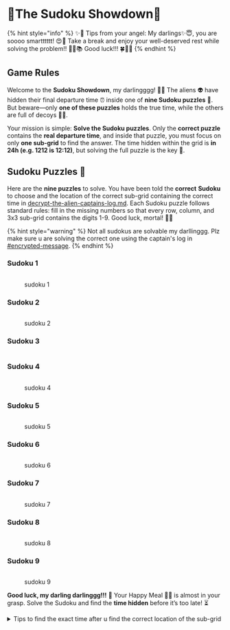 # 🧩The Sudoku Showdown🧩

{% hint style="info" %}
✨🌟 Tips from your angel: My darlings✨😇, you are soooo smartttttt! 😍🙌 Take a break and enjoy your well-deserved rest while solving the problem!! 🛌🍹📚 Good luck!!! 🍀🎉💪
{% endhint %}

## **Game Rules**

Welcome to the **Sudoku Showdown**, my darlingggg! 🧠🔮 The aliens 👽 have hidden their final departure time ⏰ inside one of **nine Sudoku puzzles** 🧩. But beware—only **one of these puzzles** holds the true time, while the others are full of decoys 🚫❌.

Your mission is simple: **Solve the Sudoku puzzles**. Only the **correct puzzle** contains the **real departure time**, and inside that puzzle, you must focus on only **one sub-grid** to find the answer. The time hidden within the grid is **in 24h (e.g. 1212 is 12:12)**, but solving the full puzzle is the key 🔐.

## **Sudoku Puzzles** 🧩

Here are the **nine puzzles** to solve. You have been told the **correct** **Sudoku** to choose and the location of the correct sub-grid containing the correct time in [decrypt-the-alien-captains-log.md](decrypt-the-alien-captains-log.md "mention"). Each Sudoku puzzle follows standard rules: fill in the missing numbers so that every row, column, and 3x3 sub-grid contains the digits 1-9. Good luck, mortal! 🌟💪

{% hint style="warning" %}
Not all sudokus are solvable my darllinggg. Plz make sure u are solving the correct one using the captain's log in [#encrypted-message](decrypt-the-alien-captains-log.md#encrypted-message "mention").
{% endhint %}

### Sudoku 1

<figure><picture><source srcset="../.gitbook/assets/sudoku-1-dark.png" media="(prefers-color-scheme: dark)"><img src="../.gitbook/assets/sudoku-1-light.png" alt=""></picture><figcaption><p>sudoku 1</p></figcaption></figure>

### **Sudoku 2**

<figure><picture><source srcset="../.gitbook/assets/sudoku-2-dark.png" media="(prefers-color-scheme: dark)"><img src="../.gitbook/assets/sudoku-2-light.png" alt=""></picture><figcaption><p>sudoku 2</p></figcaption></figure>

### **Sudoku 3**

<figure><picture><source srcset="../.gitbook/assets/sudoku-3-dark.png" media="(prefers-color-scheme: dark)"><img src="../.gitbook/assets/sudoku-3-light.png" alt=""></picture><figcaption></figcaption></figure>

### **Sudoku 4**

<figure><picture><source srcset="../.gitbook/assets/sudoku-4-dark.png" media="(prefers-color-scheme: dark)"><img src="../.gitbook/assets/sudoku-4-light.png" alt=""></picture><figcaption><p>sudoku 4</p></figcaption></figure>

### **Sudoku 5**

<figure><picture><source srcset="../.gitbook/assets/sudoku-5-dark.png" media="(prefers-color-scheme: dark)"><img src="../.gitbook/assets/sudoku-5-light.png" alt=""></picture><figcaption><p>sudoku 5</p></figcaption></figure>

### Sudoku 6

<figure><picture><source srcset="../.gitbook/assets/sudoku-6-dark.png" media="(prefers-color-scheme: dark)"><img src="../.gitbook/assets/sudoku-6-light.png" alt=""></picture><figcaption><p>sudoku 6</p></figcaption></figure>

### Sudoku 7

<figure><picture><source srcset="../.gitbook/assets/sudoku-7-dark.png" media="(prefers-color-scheme: dark)"><img src="../.gitbook/assets/sudoku-7-light.png" alt=""></picture><figcaption><p>sudoku 7</p></figcaption></figure>

### Sudoku 8

<figure><picture><source srcset="../.gitbook/assets/sudoku-8-dark.png" media="(prefers-color-scheme: dark)"><img src="../.gitbook/assets/sudoku-8-light.png" alt=""></picture><figcaption><p>sudoku 8</p></figcaption></figure>

### Sudoku 9

<figure><picture><source srcset="../.gitbook/assets/sudoku-9-dark.png" media="(prefers-color-scheme: dark)"><img src="../.gitbook/assets/sudoku-9-light.png" alt=""></picture><figcaption><p>sudoku 9</p></figcaption></figure>

**Good luck, my darling darlinggg!!!** 🌟 Your Happy Meal 🍔🍟 is almost in your grasp. Solve the Sudoku and find the **time hidden** before it’s too late! ⏳

<details>

<summary>Tips to find the exact time after u find the correct location of the sub-grid</summary>

There is no math here 🚫🔢, the answer is in this page already!!! 😮💡 Try with the "functions" that is embedded in the page!!! 🔍💻 If u still have no idea 🤔, ask your angel 👼 for more **hints!!! Good luck, my darlingggg!!!** 🍀💖✨

</details>
